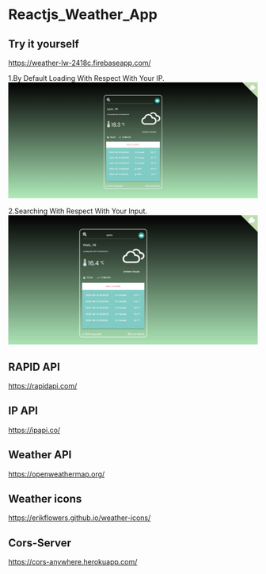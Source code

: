 # Reactjs_Weather_App

 ## Try it yourself
https://weather-lw-2418c.firebaseapp.com/ 

1.By Default Loading With Respect With Your IP.
![image](https://github.com/6vvvvvv/Reactjs_Weather_App/blob/master/img/1.jpg)

2.Searching With Respect With Your Input.
![image](https://github.com/6vvvvvv/Reactjs_Weather_App/blob/master/img/2.jpg)

## RAPID API
https://rapidapi.com/

## IP API 
https://ipapi.co/

## Weather API 
https://openweathermap.org/

## Weather icons 
https://erikflowers.github.io/weather-icons/

## Cors-Server
https://cors-anywhere.herokuapp.com/
